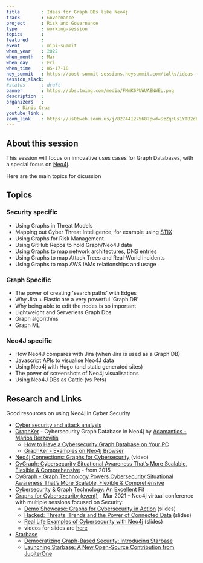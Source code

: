 ```yaml
---
title        : Ideas for Graph DBs like Neo4j
track        : Governance
project      : Risk and Governance
type         : working-session
topics       :
featured     :
event        : mini-summit
when_year    : 2022
when_month   : Mar
when_day     : Fri
when_time    : WS-17-18
hey_summit   : https://post-summit-sessions.heysummit.com/talks/ideas-for-graph-dbs-like-neo4j
session_slack:
#status      : draft
banner       : https://pbs.twimg.com/media/FMmK6PUWUAENWEL.png
description  :
organizers   :
    - Dinis Cruz
youtube_link : 
zoom_link    : https://us06web.zoom.us/j/82744127568?pwd=SzZqcUs1YTB2dEVzV2dXdGxWcGZqdz09
---
```


## About this session

This session will focus on innovative uses cases for Graph Databases, with a special focus on [Neo4j](https://neo4j.com/).

Here are the main topics for dicussion

## Topics

### Security specific

 - Using Graphs in Threat Models
 - Mapping out Cyber Threat Intelligence, for example using [STIX](https://oasis-open.github.io/cti-documentation/stix/intro.html)
 - Using Graphs for Risk Management
 - Using GitHub Repos to hold Graph/Neo4J data
 - Using Graphs to map network architectures, DNS entries
 - Using Graphs to map Attack Trees and Real-World incidents
 - Using Graphs to map AWS IAMs relationships and usage

### Graph Specific 
 - The power of creating 'search paths' with Edges
 - Why Jira + Elastic are a very powerful 'Graph DB'
 - Why being able to edit the nodes is so important
 - Lightweight and Serverless Graph Dbs
 - Graph algorithms
 - Graph ML 
 
### Neo4J specific
 - How Neo4J compares with Jira (when Jira is used as a Graph DB)
 - Javascript APIs to visualise Neo4J data
 - Using Neo4j with Hugo (and static generated sites)
 - The power of screenshots of Neo4j visualisations
 - Using Neo4J DBs as Cattle (vs Pets)
  
 ## Research and Links
 
 Good resources on using Neo4j in Cyber Security
  
 - [Cyber security and attack analysis](https://neo4j.com/graphgists/cyber-security-and-attack-analysis/)
 - [GraphKer](https://github.com/amberzovitis/GraphKer) - Cybersecurity Graph Database in Neo4j by [Adamantios - Marios Berzovitis](https://www.linkedin.com/in/adamantios-marios-berzovitis-4b6481177/)   
    - [How to Have a Cybersecurity Graph Database on Your PC](https://neo4j.com/developer-blog/how-to-have-a-cybersecurity-graph-database-on-your-pc/)
    - [GraphKer - Examples on Neo4j Browser](https://www.youtube.com/watch?v=b1hosgpCKzY)
 - [Neo4j Connections: Graphs for Cybersecurity](https://neo4j.com/videos/neo4j-connections-graphs-for-cybersecurity-2/) (video)
 - [CyGraph: Cybersecurity Situational Awareness That’s More Scalable, Flexible & Comprehensive](https://neo4j.com/blog/cygraph-cybersecurity-situational-awareness/) - from 2015
 - [CyGraph - Graph Technology Powers Cybersecurity Situational Awareness That’s More Scalable, Flexible & Comprehensive](https://neo4j.com/case-studies/mitre/)
 - [Cybersecurity & Graph Technology: An Excellent Fit](https://neo4j.com/blog/cybersecurity-graph-technology-excellent-fit/)
 - [Graphs for Cybersecurity (event)](https://neo4j.com/connections/graphs-for-cybersecurity/) - Mar 2021 - Neo4j virtual conference with multiple sessions focused on Security:        
    - [Demo Showcase: Graphs for Cybersecurity in Action](https://www.slideshare.net/neo4j/demo-showcase-graphs-for-cybersecurity-in-action) (slides)
    - [Hacked: Threats, Trends and the Power of Connected Data](https://www.slideshare.net/neo4j/hacked-threats-trends-and-the-power-of-connected-data]) (slides)
    - [Real Life Examples of Cybersecurity with Neo4j](https://www.slideshare.net/neo4j/real-life-examples-of-cybersecurity-with-neo4j) (slides)
    - videos for slides are [here](https://neo4j.com/video/connections/graphs-for-cybersecurity/)
 - [Starbase](https://github.com/JupiterOne/starbase/blob/main/README.md)
    - [Democratizing Graph-Based Security: Introducing Starbase](https://try.jupiterone.com/blog/democratizing-graph-based-security-introducing-starbase)
    - [Launching Starbase: A New Open-Source Contribution from JupiterOne](https://try.jupiterone.com/blog/jupiterone-contributes-starbase-to-open-source-community)
        

